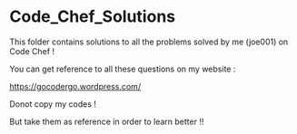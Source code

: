 # Code_Chef_Solutions
  This folder contains solutions to all the problems solved by me (joe001) on Code Chef !

You can get reference to all these questions on my website :

https://gocodergo.wordpress.com/

Donot copy my codes !

But take them as reference in order to learn better !!
